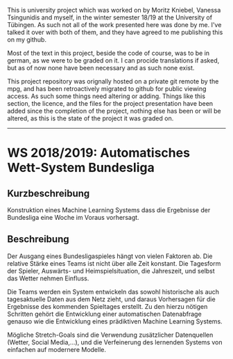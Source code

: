 This is university project which was worked on by Moritz Kniebel, Vanessa Tsingunidis and myself, in the winter semester 18/19 at the University of Tübingen. As such not all of the work presented here was done by me. I've talked it over with both of them, and they have agreed to me publishing this on my github.

Most of the text in this project, beside the code of course, was to be in german, as we were to be graded on it. I can procide translations if asked, but as of now none have been necessary and as such none exist.

This project repository was orignally hosted on a private git remote by the mpg, and has been retroactively migrated to github for public viewing access. As such some things need altering or adding. Things like this section, the licence, and the files for the project presentation have been added since the completion of the project, nothing else has been or will be altered, as this is the state of the project it was graded on.

---
# WS 2018/2019: Automatisches Wett-System Bundesliga

## Kurzbeschreibung

Konstruktion eines Machine Learning Systems dass die Ergebnisse der Bundesliga 
eine Woche im Voraus vorhersagt.


## Beschreibung

Der Ausgang eines Bundesligaspieles hängt von vielen Faktoren ab. Die relative
Stärke eines Teams ist nicht über alle Zeit konstant. Die Tagesform der Spieler,
Auswärts- und Heimspielsituation, die Jahreszeit, und selbst das Wetter nehmen
Einfluss.

Die Teams werden ein System entwickeln das sowohl historische als auch
tagesaktuelle Daten aus dem Netz zieht, und daraus Vorhersagen für die 
Ergebnisse des kommenden Spieltages erstellt. Zu den hierzu nötigen Schritten
gehört die Entwicklung einer automatischen Datenabfrage genauso wie die
Entwicklung eines prädiktiven Machine Learning Systems.

Mögliche Stretch-Goals sind die Verwendung zusätzlicher Datenquellen (Wetter,
Social Media,...), und die Verfeinerung des lernenden Systems von einfachen auf
modernere Modelle.
